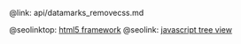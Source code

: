 @link: api/datamarks_removecss.md

@seolinktop: [html5 framework](https://webix.com)
@seolink: [javascript tree view](https://webix.com/widget/tree/)